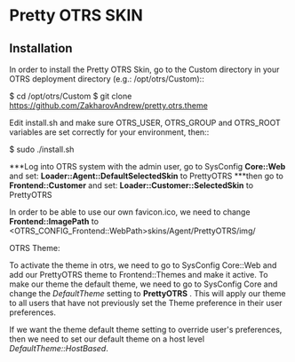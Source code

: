 # Pretty OTRS SKIN

## Installation

In order to install the Pretty OTRS Skin, go to the Custom directory in your OTRS
deployment directory (e.g.: /opt/otrs/Custom)::

$ cd /opt/otrs/Custom
$ git clone https://github.com/ZakharovAndrew/pretty.otrs.theme

Edit install.sh and make sure OTRS_USER, OTRS_GROUP and OTRS_ROOT variables are set correctly for your environment, then::

$ sudo ./install.sh

***Log into OTRS system with the admin user, go to SysConfig **Core::Web** and set: 
    **Loader::Agent::DefaultSelectedSkin** to PrettyOTRS
***then go to **Frontend::Customer** and set:
    **Loader::Customer::SelectedSkin** to PrettyOTRS

In order to be able to use our own favicon.ico, we need to change **Frontend::ImagePath** to <OTRS_CONFIG_Frontend::WebPath>skins/Agent/PrettyOTRS/img/

OTRS Theme:

To activate the theme in otrs, we need to go to SysConfig Core::Web and add our PrettyOTRS theme to Frontend::Themes and make it active.
To make our theme the default theme, we need to go to SysConfig Core and change the *DefaultTheme* setting to **PrettyOTRS** . This will apply our theme to all users that have not previously set the Theme preference in their user preferences.

If we want the theme default theme setting to override user's preferences, then we need to set our default theme on a host level *DefaultTheme::HostBased*.
